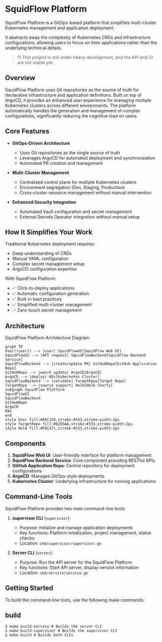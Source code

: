 # SquidFlow Platform

SquidFlow Platform is a GitOps-based platform that simplifies multi-cluster Kubernetes management and application deployment.

It abstracts away the complexity of Kubernetes CRDs and infrastructure configurations, allowing users to focus on their applications rather than the underlying technical details.

> !!! This project is still under heavy development, and the API and UI are not stable yet.

## Overview

SquidFlow Platform uses Git repositories as the source of truth for declarative infrastructure and application definitions. Built on top of ArgoCD, it provides an enhanced user experience for managing multiple Kubernetes clusters across different environments. The platform automatically handles the generation and management of complex configurations, significantly reducing the cognitive load on users.

## Core Features

- **GitOps-Driven Architecture**
  - Uses Git repositories as the single source of truth
  - Leverages ArgoCD for automated deployment and synchronization
  - Automated PR creation and management

- **Multi-Cluster Management**
  - Centralized control plane for multiple Kubernetes clusters
  - Environment segregation (Dev, Staging, Production)
  - Cross-cluster resource management without manual intervention

- **Enhanced Security Integration**
  - Automated Vault configuration and secret management
  - External Secrets Operator integration without manual setup

## How It Simplifies Your Work

Traditional Kubernetes deployment requires:
- Deep understanding of CRDs
- Manual YAML configuration
- Complex secret management setup
- ArgoCD configuration expertise

With SquidFlow Platform:
- ✅ Click-to-deploy applications
- ✅ Automatic configuration generation
- ✅ Built-in best practices
- ✅ Simplified multi-cluster management
- ✅ Zero-touch secret management

## Architecture

SquidFlow Platform Architecture Diagram:

```mermaid
graph TD
User((user)) --> |user| SquidFlowUI[SquidFlow Web UI]
SquidFlowUI --> |API request| SquidFlowBackend[SquidFlow Backend Service]
SquidFlowBackend --> |create/update PR| GitHubRepo[GitHub Application Repo]
GitHubRepo --> |watch update| ArgoCD[ArgoCD]
ArgoCD --> |deploy| K8s[Kubernetes Cluster]
SquidFlowBackend --> |validate| TargetRepo[Target Repo]
TargetRepo --> |source support| Helm[Helm Charts]
subgraph SquidFlow Platform
SquidFlowUI
SquidFlowBackend
GitHubRepo
ArgoCD
K8s
end
style User fill:#85C1E9,stroke:#333,stroke-width:2px
style TargetRepo fill:#82E0AA,stroke:#333,stroke-width:2px
style Helm fill:#F8C471,stroke:#333,stroke-width:2px
```


## Components

1. **SquidFlow Web UI**: User-friendly interface for platform management
2. **SquidFlow Backend Service**: Core component providing RESTful APIs
3. **GitHub Application Repo**: Central repository for deployment configurations
4. **ArgoCD**: Manages GitOps-style deployments
5. **Kubernetes Cluster**: Underlying infrastructure for running applications

## Command-Line Tools

SquidFlow Platform provides two main command-line tools:

1. **supervisor CLI** (`supervisor`):
   - Purpose: Initialize and manage application deployments
   - Key functions: Platform initialization, project management, status checks
   - Location: `cmd/supervisor/supervisor.go`

2. **Server CLI** (`server`):
   - Purpose: Run the API server for the SquidFlow Platform
   - Key functions: Start API server, display version information
   - Location: `cmd/service/service.go`

## Getting Started

To build the command-line tools, use the following make commands:

## build

```shell
$ make build-service # Builds the server CLI
$ make build-supervisor # Builds the supervisor CLI
$ make build # Builds both CLIs
```